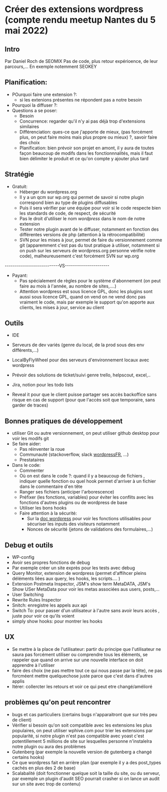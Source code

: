 # Créer des extensions wordpress (compte rendu meetup Nantes du 5 mai 2022)

## Intro
Par Daniel Roch de SEOMIX
Pas de code, plus retour expérioence, de leur parcours,...
En exemple notemment SEOKEY

## Planification:
+ POurquoi faire une extension ?: 
    - si les extenions présentes ne répondent pas a notre besoin
+ Pourquoi la diffuser ?:
+ Questions a se poser:
    - Besoin
    - Concurrence: regarder qu'il n'y ai pas déjà trop d'extensions similaires
    - Différenciation: ques-ce que j'apporte de mieux, (pas forcément plus, on peut faire moins mais plus propre ou mieux) ?, savoir faire des choix
    - Planification: bien prévoir son projet en amont, il y aura de toutes façon beaucoup de modifs dans les fonctionnnalités, mais il faut bien délimiter le produit et ce qu'on compte y ajouter plus tard

## Stratégie
+ Gratuit:
    - Héberger du wordpress.org
    - Il y a un qcm sur wp.org qui permet de savoir si notre plugin correspond bien au type de plugins diffusables
    - Puis il sera vérifier par une équipe pour voir si le code respecte bien les standards de code, de respect, de sécurité
    - Pas  le droit d'utiliser le nom *wordpress* dans le nom de notre extension
    - Tester notre plugin avant de le diffuser, notamment en fonction des différentes versions de php (attention à la rétrocompatibilité)
    - SVN pour les mises à jour, permet de faire du versionnement comme git (apparemment c'est pas du tout pratique à utiliser, notamment si on push sur les serveurs de wordpress.org personne vérifie notre code), malheureusement c'est forcément SVN sur wp.org

---------------------------VS----------------------

+ Payant:
    - Pas spécialement de règles pour le système d'abonnement (on peut faire au mois à l'année, au nombre de sites,....)
    - Attention wordpress est sous licence GPL, donc les plugins sont aussi sous licence GPL, quand on vend  on ne vend donc pas vraiment le code, mais par exemple le support qu'on apporte aux clients, les mises à jour, service au client

## Outils
+ IDE
+ Serveurs de dev variés (genre du local, de la prod sous des env différents,...)
+ LocalByFlyWheel pour des serveurs d'environnement locaux avec wordpress

+ Prévoir des solutions de ticket/suivi genre trello, helpscout, excel,..
+ Jira, notion pour les todo lists
+ Reveal it pour que le client puisse partager ses accès backoffice sans risque en cas de support (pour que l'accès soit que temporaire, sans garder de traces)
 


## Bonnes pratiques de développement
+ utiliser Git ou autre versionnement, on peut utiliser github desktop pour voir les modifs git
+ Se faire aider:
    - Pas réinventer la roue
    - Communauté (stackoverflow, slack [wordpressFR](https://capitainewp.io/rejoindre-slack-wordpress-fr/), ...)
    - Prestataires
+ Dans le code:
    - Commenter
    - Où on est dans le code ?: quand il y a beaucoup de fichiers , indiquer quelle fonction ou quel hook permet d'arriver à un fichier dans le commentaire d'en tête
    -  Ranger ses fichiers (anticiper l'arborescence)
    - Préfixer (les fonctions, variables) pour éviter les conflits avec les fonctions d'autres plugins ou de wordpress de base
    - Utiliser les bons hooks
    - Faire attention à la sécurité:
        - Sur la [doc wordpress](https://codex.wordpress.org/Data_Validation) pour voir les fonctions utilisables pour sécuriser les inputs des visiteurs notamment 
        - Nonces de sécurité (jetons de validations des formulaires,...)

## Debug et outils
- WP-config
- Avoir ses propres fonctions de debug
- Par exemple créer un site exprès pour les tests avec debug
- Query Monitor, extension de wordpress (permet d'affihcer pleins déléments liées aux query, les hooks, les scripts.... )
- Extension Postmeta Inspector, JSM's show term MetaDATA, JSM's Show USer MetaData pour voir les metas associées aus users, posts,...
- User Switching
- Rewrite Rules Inspector
- Snitch: enregistre les appels aux api
- Switch To: pour passer d'un utilisateur à l'autre sans avoir leurs accès , juste pour voir ce qu'ils voient
- simply show hooks: pour montrer les hooks 

## UX
+ Se mettre à la place de l'utilisateur: partir du principe que l'utilisateur ne saura pas forcément utiliser ou comprendre tous les éléments, se rappeler que quand on arrive sur une nouvelle interface on doit apprendre à l'utiliser
+ faire des choix (ne pas mettre tout ce qui nous passe par la tête), ne pas forcméent mettre quelquechose juste parce que c'est dans d'autres applis
+ Itérer: collercter les retours et voir ce qui peut etre changé/amélioré


## problèmes qu'on peut rencontrer
- bugs et cas particuliers (certains bugs n'apparaitront que sur très peu de client)
- Vérifier si besoin qu'on soit compatible avec les extensions les plus populaires, on peut utiliser wphive.com pour trier les extensions par popularité, si notre plugin n'est pas compatible avec yoast c'est potentillement 5 millions de site sur lesquelles personne n'instalelra notre plugin ou aura des problèmes
- Gutenberg (par exemple la nouvelle version de gutenberg a changé certains hooks)
- Ce que wordpress fait en arrière plan (par exemple il y a des post_types cachés en plus des 2 de base)
- Scalabalité (doit fonctionner quelque soit la taille du site, ou du serveur, par exemple un plugin d'audit SEO pourrait crasher si on lance un audit sur un site avec trop de contenu)
